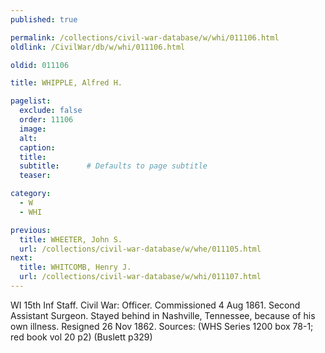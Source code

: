 ```yaml
---
published: true

permalink: /collections/civil-war-database/w/whi/011106.html
oldlink: /CivilWar/db/w/whi/011106.html

oldid: 011106

title: WHIPPLE, Alfred H.

pagelist:
  exclude: false
  order: 11106
  image: 
  alt:
  caption:
  title:
  subtitle:      # Defaults to page subtitle
  teaser:

category: 
  - W 
  - WHI

previous:
  title: WHEETER, John S.
  url: /collections/civil-war-database/w/whe/011105.html  
next:
  title: WHITCOMB, Henry J.
  url: /collections/civil-war-database/w/whi/011107.html   
---
```

WI 15th Inf Staff. Civil War: Officer. Commissioned 4 Aug 1861. Second Assistant Surgeon. Stayed behind in Nashville, Tennessee, because of his own illness. Resigned 26 Nov 1862. Sources: (WHS Series 1200 box 78-1; red book vol 20 p2) (Buslett p329)